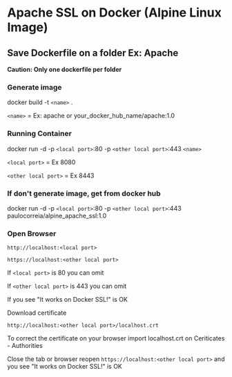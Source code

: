 # Apache SSL on Docker (Alpine Linux Image)

## Save Dockerfile on a folder Ex: Apache
**Caution: Only one dockerfile per folder**

### Generate image

docker build -t `<name>` .

`<name>` = Ex: apache or your_docker_hub_name/apache:1.0

### Running Container

docker run -d -p `<local port>`:80 -p `<other local port>`:443 `<name>`

`<local port>` = Ex 8080

`<other local port>` = Ex 8443

### If don't generate image, get from docker hub

docker run -d -p `<local port>`:80 -p `<other local port>`:443 paulocorreia/alpine_apache_ssl:1.0

### Open Browser
`http://localhost:<local port>`

`https://localhost:<other local port>`

If `<local port>` is 80 you can omit

If `<other local port>` is 443 you can omit

If you see "It works on Docker SSL!" is OK

Download certificate

`http://localhost:<other local port>/localhost.crt`

To correct the certificate on your browser import localhost.crt on Ceriticates - Authorities

Close the tab or browser reopen `https://localhost:<other local port>` and you see "It works on Docker SSL!" is OK